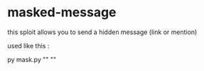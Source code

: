 # masked-message
this sploit allows you to send a hidden message (link or mention)

used like this : 

py mask.py <token discord> <channel id> "<displayed message>" "<hidden message>"

